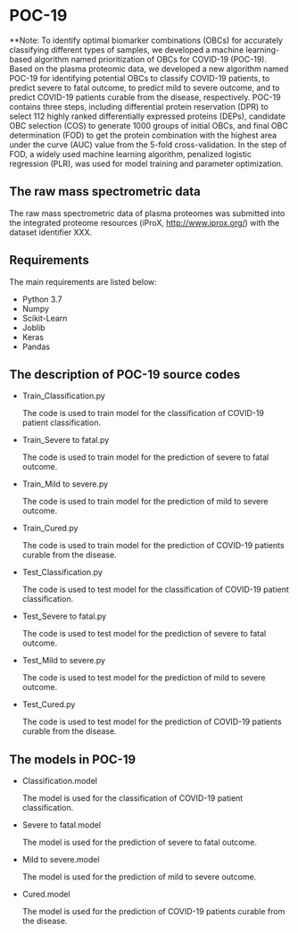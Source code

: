 # POC-19

**Note: To identify optimal biomarker combinations (OBCs) for accurately classifying different types of samples, we developed a machine learning-based algorithm named prioritization of OBCs for COVID-19 (POC-19). Based on the plasma proteomic data, we developed a new algorithm named POC-19 for identifying potential OBCs to classify COVID-19 patients, to predict severe to fatal outcome, to predict mild to severe outcome, and to predict COVID-19 patients curable from the disease, respectively. POC-19 contains three steps, including differential protein reservation (DPR) to select 112 highly ranked differentially expressed proteins (DEPs), candidate OBC selection (COS) to generate 1000 groups of initial OBCs, and final OBC determination (FOD) to get the protein combination with the highest area under the curve (AUC) value from the 5-fold cross-validation. In the step of FOD, a widely used machine learning algorithm, penalized logistic regression (PLR), was used for model training and parameter optimization.


## The raw mass spectrometric data

The raw mass spectrometric data of plasma proteomes was submitted into the integrated proteome resources (iProX, http://www.iprox.org/) with the dataset identifier XXX.


## Requirements

The main requirements are listed below:

* Python 3.7
* Numpy
* Scikit-Learn
* Joblib
* Keras
* Pandas


## The description of POC-19 source codes

* Train_Classification.py

    The code is used to train model for the classification of COVID-19 patient classification.
*  Train_Severe to fatal.py

    The code is used to train model for the prediction of severe to fatal outcome.
* Train_Mild to severe.py

    The code is used to train model for the prediction of mild to severe outcome.
* Train_Cured.py

    The code is used to train model for the prediction of COVID-19 patients curable from the disease.
* Test_Classification.py

    The code is used to test model for the classification of COVID-19 patient classification.
* Test_Severe to fatal.py

    The code is used to test model for the prediction of severe to fatal outcome.
* Test_Mild to severe.py

    The code is used to test model for the prediction of mild to severe outcome.
* Test_Cured.py

    The code is used to test model for the prediction of COVID-19 patients curable from the disease.


## The models in POC-19

* Classification.model 

    The model is used for the classification of COVID-19 patient classification.
* Severe to fatal.model 

    The model is used for the prediction of severe to fatal outcome.
* Mild to severe.model 

    The model is used for the prediction of mild to severe outcome.
* Cured.model 

    The model is used for the prediction of COVID-19 patients curable from the disease.
